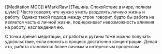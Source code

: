 [[Meditation MOC]] #Mark/Raw [[Тишина. Спокойствие в мире, полном шуме]]
Часто говорят, что нужно уметь разделять личную жизнь и работу. Однако такой подход между строк говорит, будто бы работа не является частью личной жизни, подчеркивает невозможность влияния на работу, наслаждения ею.

С точки зрения медитации, от работы и рутины тоже можно получать удовольствие, если вносить в процесс достаточно концентрации. Делая это, работа становится более личным и интересным процессом